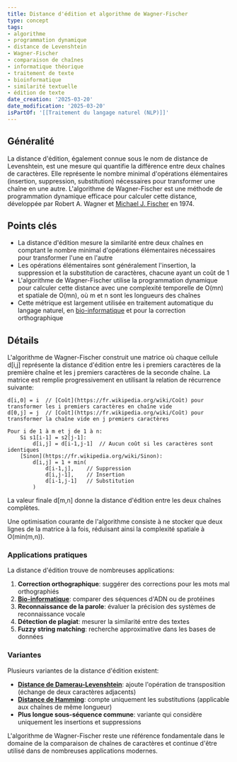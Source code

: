 ```yaml
---
title: Distance d'édition et algorithme de Wagner-Fischer
type: concept
tags:
- algorithme
- programmation dynamique
- distance de Levenshtein
- Wagner-Fischer
- comparaison de chaînes
- informatique théorique
- traitement de texte
- bioinformatique
- similarité textuelle
- édition de texte
date_creation: '2025-03-20'
date_modification: '2025-03-20'
isPartOf: '[[Traitement du langage naturel (NLP)]]'
---
```

## Généralité

La distance d'édition, également connue sous le nom de distance de Levenshtein, est une mesure qui quantifie la différence entre deux chaînes de caractères. Elle représente le nombre minimal d'opérations élémentaires (insertion, suppression, substitution) nécessaires pour transformer une chaîne en une autre. L'algorithme de Wagner-Fischer est une méthode de programmation dynamique efficace pour calculer cette distance, développée par Robert A. Wagner et [Michael J. Fischer](https://fr.wikipedia.org/wiki/Michael_J._Fischer) en 1974.

## Points clés

- La distance d'édition mesure la similarité entre deux chaînes en comptant le nombre minimal d'opérations élémentaires nécessaires pour transformer l'une en l'autre
- Les opérations élémentaires sont généralement l'insertion, la suppression et la substitution de caractères, chacune ayant un coût de 1
- L'algorithme de Wagner-Fischer utilise la programmation dynamique pour calculer cette distance avec une complexité temporelle de O(mn) et spatiale de O(mn), où m et n sont les longueurs des chaînes
- Cette métrique est largement utilisée en traitement automatique du langage naturel, en [bio-informatique](https://fr.wikipedia.org/wiki/bio-informatique) et pour la correction orthographique

## Détails

L'algorithme de Wagner-Fischer construit une matrice où chaque cellule d[i,j] représente la distance d'édition entre les i premiers caractères de la première chaîne et les j premiers caractères de la seconde chaîne. La matrice est remplie progressivement en utilisant la relation de récurrence suivante:

```
d[i,0] = i  // [Coût](https://fr.wikipedia.org/wiki/Coût) pour transformer les i premiers caractères en chaîne vide
d[0,j] = j  // [Coût](https://fr.wikipedia.org/wiki/Coût) pour transformer la chaîne vide en j premiers caractères

Pour i de 1 à m et j de 1 à n:
    Si s1[i-1] = s2[j-1]:
        d[i,j] = d[i-1,j-1]  // Aucun coût si les caractères sont identiques
    [Sinon](https://fr.wikipedia.org/wiki/Sinon):
        d[i,j] = 1 + min(
            d[i-1,j],    // Suppression
            d[i,j-1],    // Insertion
            d[i-1,j-1]   // Substitution
        )
```

La valeur finale d[m,n] donne la distance d'édition entre les deux chaînes complètes.

Une optimisation courante de l'algorithme consiste à ne stocker que deux lignes de la matrice à la fois, réduisant ainsi la complexité spatiale à O(min(m,n)).

### Applications pratiques

La distance d'édition trouve de nombreuses applications:

1. **Correction orthographique**: suggérer des corrections pour les mots mal orthographiés
2. **[Bio-informatique](https://fr.wikipedia.org/wiki/Bio-informatique)**: comparer des séquences d'ADN ou de protéines
3. **Reconnaissance de la parole**: évaluer la précision des systèmes de reconnaissance vocale
4. **Détection de plagiat**: mesurer la similarité entre des textes
5. **Fuzzy string matching**: recherche approximative dans les bases de données

### Variantes

Plusieurs variantes de la distance d'édition existent:
- **[Distance de Damerau-Levenshtein](https://fr.wikipedia.org/wiki/Distance_de_Damerau-Levenshtein)**: ajoute l'opération de transposition (échange de deux caractères adjacents)
- **[Distance de Hamming](https://fr.wikipedia.org/wiki/Distance_de_Hamming)**: compte uniquement les substitutions (applicable aux chaînes de même longueur)
- **Plus longue sous-séquence commune**: variante qui considère uniquement les insertions et suppressions

L'algorithme de Wagner-Fischer reste une référence fondamentale dans le domaine de la comparaison de chaînes de caractères et continue d'être utilisé dans de nombreuses applications modernes.